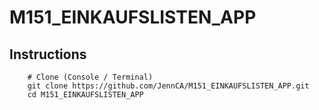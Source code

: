 # M151_EINKAUFSLISTEN_APP

## Instructions

``` 
    # Clone (Console / Terminal)
    git clone https://github.com/JennCA/M151_EINKAUFSLISTEN_APP.git
    cd M151_EINKAUFSLISTEN_APP
```
